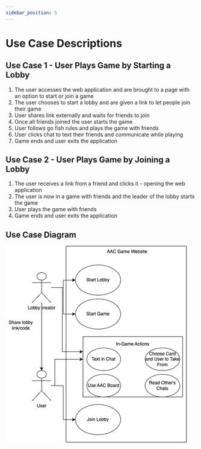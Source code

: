 ```yaml
---
sidebar_position: 5
---
```


# Use Case Descriptions
## Use Case 1 - User Plays Game by Starting a Lobby
1. The user accesses the web application and are brought to a page with an option to start or join a game
2. The user chooses to start a lobby and are given a link to let people join their game
3. User shares link externally and waits for friends to join 
4. Once all friends joined the user starts the game 
5. User follows go fish rules and plays the game with friends 
6. User clicks chat to text their friends and communicate while playing 
7. Game ends and user exits the application

## Use Case 2 - User Plays Game by Joining a Lobby
1. The user receives a link from a friend and clicks it - opening the web application 
2. The user is now in a game with friends and the leader of the lobby starts the game 
3. User plays the game with friends 
4. Game ends and user exits the application 

## Use Case Diagram
![Use Case Diagram](../../static/img/Usecase.drawio.png)



